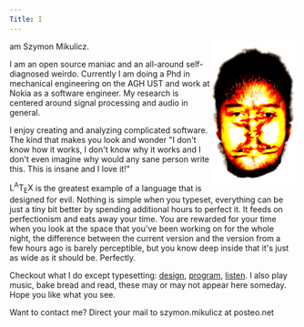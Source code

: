 ```yaml
---
Title: I
---
```


<img style="float: right;" width="150" src="media/images/Mikulicz_paszp3_alp.png">
am Szymon Mikulicz.

I am an open source maniac and an all-around self-diagnosed weirdo. Currently
I am doing a Phd in mechanical engineering on the AGH UST and work at Nokia as
a software engineer. My research is centered around signal processing and audio
in general.

I enjoy creating and analyzing complicated software. The kind that makes you
look and wonder "I don't know how it works, I don't know why it works and I
don't even imagine why would any sane person write this. This is insane and I love it!"

<span class="latex">L<sup>A</sup>T<sub>E</sub>X</span> is the greatest example
of a language that is designed for evil. Nothing is simple when you
typeset, everything can be just a tiny bit better by spending additional hours
to perfect it. It feeds on perfectionism and eats away your time. You are
rewarded for your time when you look at the space that you've been working on
for the whole night, the difference between the current version and the version
from a few hours ago is barely perceptible, but you know deep inside that it's
just as wide as it should be. Perfectly.

Checkout what I do except typesetting: [design](design), [program](program),
[listen](listen).  I also play music, bake bread and read, these may or may not
appear here someday. Hope you like what you see.

Want to contact me? Direct your mail to szymon.mikulicz at posteo.net
